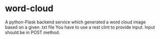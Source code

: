# word-cloud
A python-Flask backend service which generated a word cloud image based on a given .txt file
You have to use a rest clint to provide input.
Input should be in POST method.

